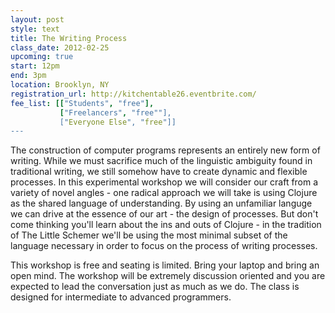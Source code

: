 ```yaml
---
layout: post
style: text
title: The Writing Process
class_date: 2012-02-25
upcoming: true
start: 12pm
end: 3pm
location: Brooklyn, NY
registration_url: http://kitchentable26.eventbrite.com/
fee_list: [["Students", "free"],
           ["Freelancers", "free""],
           ["Everyone Else", "free"]]
---
```

The construction of computer programs represents an entirely new
form of writing. While we must sacrifice much of the linguistic
ambiguity found in traditional writing, we still somehow have to
create dynamic and flexible processes. In this experimental workshop
we will consider our craft from a variety of novel angles - one
radical approach we will take is using Clojure as the shared
language of understanding. By using an unfamiliar languge we can
drive at the essence of our art - the design of processes. But don't
come thinking you'll learn about the ins and outs of Clojure - in
the tradition of The Little Schemer we'll be using the most minimal
subset of the language necessary in order to focus on the
process of writing processes.

This workshop is free and seating is limited. Bring your laptop and
bring an open mind. The workshop will be extremely discussion
oriented and you are expected to lead the conversation just as much
as we do. The class is designed for intermediate to advanced
programmers.
